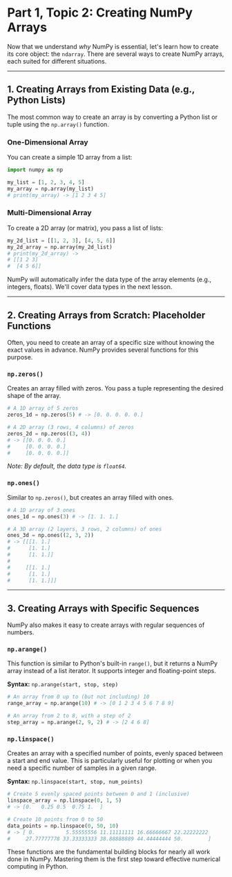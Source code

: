 # Part 1, Topic 2: Creating NumPy Arrays

Now that we understand *why* NumPy is essential, let's learn how to create its core object: the `ndarray`. There are several ways to create NumPy arrays, each suited for different situations.

---

## 1. Creating Arrays from Existing Data (e.g., Python Lists)

The most common way to create an array is by converting a Python list or tuple using the `np.array()` function.

### One-Dimensional Array
You can create a simple 1D array from a list:

```python
import numpy as np

my_list = [1, 2, 3, 4, 5]
my_array = np.array(my_list)
# print(my_array) -> [1 2 3 4 5]
```

### Multi-Dimensional Array
To create a 2D array (or matrix), you pass a list of lists:

```python
my_2d_list = [[1, 2, 3], [4, 5, 6]]
my_2d_array = np.array(my_2d_list)
# print(my_2d_array) ->
# [[1 2 3]
#  [4 5 6]]
```
NumPy will automatically infer the data type of the array elements (e.g., integers, floats). We'll cover data types in the next lesson.

---

## 2. Creating Arrays from Scratch: Placeholder Functions

Often, you need to create an array of a specific size without knowing the exact values in advance. NumPy provides several functions for this purpose.

### `np.zeros()`
Creates an array filled with zeros. You pass a tuple representing the desired shape of the array.

```python
# A 1D array of 5 zeros
zeros_1d = np.zeros(5) # -> [0. 0. 0. 0. 0.]

# A 2D array (3 rows, 4 columns) of zeros
zeros_2d = np.zeros((3, 4))
# -> [[0. 0. 0. 0.]
#     [0. 0. 0. 0.]
#     [0. 0. 0. 0.]]
```
*Note: By default, the data type is `float64`.*

### `np.ones()`
Similar to `np.zeros()`, but creates an array filled with ones.

```python
# A 1D array of 3 ones
ones_1d = np.ones(3) # -> [1. 1. 1.]

# A 3D array (2 layers, 3 rows, 2 columns) of ones
ones_3d = np.ones((2, 3, 2))
# -> [[[1. 1.]
#      [1. 1.]
#      [1. 1.]]
#
#     [[1. 1.]
#      [1. 1.]
#      [1. 1.]]]
```

---

## 3. Creating Arrays with Specific Sequences

NumPy also makes it easy to create arrays with regular sequences of numbers.

### `np.arange()`
This function is similar to Python's built-in `range()`, but it returns a NumPy array instead of a list iterator. It supports integer and floating-point steps.

**Syntax:** `np.arange(start, stop, step)`

```python
# An array from 0 up to (but not including) 10
range_array = np.arange(10) # -> [0 1 2 3 4 5 6 7 8 9]

# An array from 2 to 8, with a step of 2
step_array = np.arange(2, 9, 2) # -> [2 4 6 8]
```

### `np.linspace()`
Creates an array with a specified number of points, evenly spaced between a start and end value. This is particularly useful for plotting or when you need a specific number of samples in a given range.

**Syntax:** `np.linspace(start, stop, num_points)`

```python
# Create 5 evenly spaced points between 0 and 1 (inclusive)
linspace_array = np.linspace(0, 1, 5)
# -> [0.   0.25 0.5  0.75 1.  ]

# Create 10 points from 0 to 50
data_points = np.linspace(0, 50, 10)
# -> [ 0.          5.55555556 11.11111111 16.66666667 22.22222222
#     27.77777778 33.33333333 38.88888889 44.44444444 50.        ]
```

These functions are the fundamental building blocks for nearly all work done in NumPy. Mastering them is the first step toward effective numerical computing in Python.
